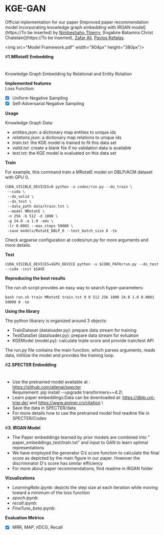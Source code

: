 # KGE-GAN

Official mplementation for our paper [Improved paper recommendation model incorporating  knowledge graph embedding with IRGAN model](https://To be inserted) by [Nimbeshaho Thierry](https://scholar.google.com/citations?user=eJ2WT9UAAAAJ&hl=en), [Ingabire Batamira Christ Chatelain](https://To be inserted), [Zafar Ali](https://scholar.google.com/citations?user=cgBnRTcAAAAJ&hl=en), [Pavlos Kefalas](https://scholar.google.com/citations?hl=en&user=QaBjHzQAAAAJ&view_op=list_works&sortby=pubdate).


\<img src="Model Framework.pdf" width="804px" height="380px"/>

#**1.MRotatE Embedding**

#
Knowledge Graph Embedding by Relational and Entity Rotation

**Implemented features**\
Loss Function:

 - [x] Uniform Negative Sampling
 - [x] Self-Adversarial Negative Sampling

**Usage**

Knowledge Graph Data:
 - *entities.json*: a dictionary map entities to unique ids
 - *relations.json*: a dictionary map relations to unique ids
 - *train.txt*: the KGE model is trained to fit this data set
 - *valid.txt*: create a blank file if no validation data is available
 - *test.txt*: the KGE model is evaluated on this data set

**Train**

For example, this command train a MRotatE model on DBLP/ACM dataset with GPU 0.
```
CUDA_VISIBLE_DEVICES=0 python -u codes/run.py --do_train \
 --cuda \
 --do_valid \
 --do_test \
 --data_path data/train.txt \
 --model MRotatE \
 -n 256 -b 512 -d 1000 \
 -g 24.0 -a 1.0 -adv \
 -lr 0.0001 --max_steps 50000 \
 -save models/RotatE_DBLP_0 --test_batch_size 8 -te
```
   Check argparse configuration at codes/run.py for more arguments and more details.

**Test**

    CUDA_VISIBLE_DEVICES=$GPU_DEVICE python -u $CODE_PATH/run.py --do_test --cuda -init $SAVE

**Reproducing the best results**


The run.sh script provides an easy way to search hyper-parameters:

    bash run.sh train MRotatE train.txt 0 0 512 256 1000 24.0 1.0 0.0001 50000 8 -te



**Using the library**

The python libarary is organized around 3 objects:

 - TrainDataset (dataloader.py): prepare data stream for training
 - TestDataSet (dataloader.py): prepare data stream for evluation
 - KGEModel (model.py): calculate triple score and provide train/test API

The run.py file contains the main function, which parses arguments, reads data, initilize the model and provides the training loop.


#**2.SPECTER  Embedding**
#
- Use the pretrained model available at : https://github.com/allenai/specter    \
 Requirement: pip install --upgrade transformers==4.2\
- Learn paper embeddings:Data can be downloaded at: https://dblp.uni-trier.de/  and https://www.aminer.cn/citation \
- Save  the data in SPECTER/data
-  For more details how to use  the pretrained model find readme file in SPECTER/Codes 
 
#**3. IRGAN Model**
- The Paper embeddings learned by  prior models are combined into " paper_embeddings_test/train.txt" and  input to GAN  to learn optimal representations
- We have employed  the generator G’s score function to calculate the final score as depicted by the main figure  in our paper.  Howover the discriminator  D's score has similar efficiency
- For more about paper  recommendations, find readme in IRGAN folder

**Vizualizations**
- *LearningRate.ipynb*: depicts the step size at each iteration while moving toward a minimum of the loss function
- *epoch.ipynb*:
- *recall.ipynb*:
- *FineTune_beta.ipynb*:




**Evaluation Metrics**

 - [x] MRR, MAP, nDCG, Recall


